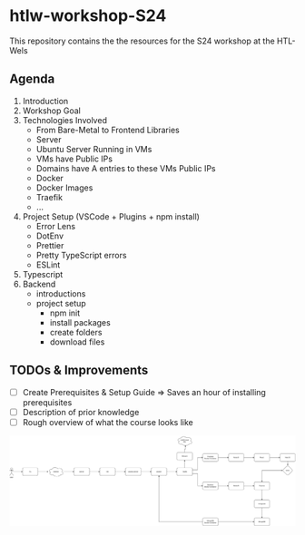 # htlw-workshop-S24
This repository contains the the resources for the S24 workshop at the HTL-Wels

## Agenda

1. Introduction
2. Workshop Goal
3. Technologies Involved
    - From Bare-Metal to Frontend Libraries
    - Server
    - Ubuntu Server Running in VMs
    - VMs have Public IPs
    - Domains have A entries to these VMs Public IPs
    - Docker
    - Docker Images
    - Traefik
    - ...
4. Project Setup (VSCode + Plugins + npm install)
    - Error Lens
    - DotEnv
    - Prettier
    - Pretty TypeScript errors
    - ESLint
5. Typescript
6. Backend
    - introductions
    - project setup
        - npm init
        - install packages
        - create folders
        - download files

## TODOs & Improvements

- [ ] Create Prerequisites & Setup Guide => Saves an hour of installing prerequisites
- [ ] Description of prior knowledge
- [ ] Rough overview of what the course looks like

![request flow](./request-flow.png)